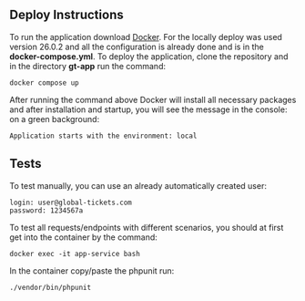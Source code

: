 ## Deploy Instructions

To run the application download [Docker](https://www.docker.com). For the locally deploy was used version 26.0.2 and all the configuration is already done and is in the **docker-compose.yml**. To deploy the application, clone the repository and in the directory **gt-app** run the command:

```
docker compose up
```

After running the command above Docker will install all necessary packages and after installation and startup, you will see the message in the console: on a green background:

`Application starts with the environment: local`

## Tests
To test manually, you can use an already automatically created user:

```
login: user@global-tickets.com
password: 1234567a
```

To test all requests/endpoints with different scenarios, you should at first get into the container by the command:

```
docker exec -it app-service bash
```

In the container copy/paste the phpunit run:
```
./vendor/bin/phpunit
```
